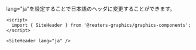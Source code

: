 lang="ja"を設定することで日本語のヘッダに変更することができます。

```svelte
<script>
  import { SiteHeader } from '@reuters-graphics/graphics-components';
</script>

<SiteHeader lang="ja" />
```
